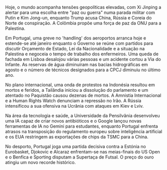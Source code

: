 Hoje, o mundo acompanha tensões geopolíticas elevadas, com Xi Jinping a alertar para uma escolha entre "paz ou guerra" numa parada militar com Putin e Kim Jong-un, enquanto Trump acusa China, Rússia e Coreia do Norte de conspiração. A Colômbia propõe uma força de paz da ONU para a Palestina.

Em Portugal, uma greve no 'handling' dos aeroportos arranca hoje e estende-se até janeiro enquanto o Governo se reúne com partidos para discutir Orçamento de Estado, Lei da Nacionalidade e a situação na Palestina e negoceia o tempo de trabalho dos enfermeiros. Uma queda de fachada em Lisboa desalojou várias pessoas e um acidente cortou a Via do Infante. As reservas de água diminuíram nas bacias hidrográficas em agosto e o número de técnicos designados para a CPCJ diminuiu no último ano.

No plano internacional, uma onda de protestos na Indonésia resultou em mortos e feridos, a Tailândia iniciou a dissolução do parlamento e um atentado no Paquistão causou dezenas de mortos. A Amnistia Internacional e a Human Rights Watch denunciam a repressão no Irão. A Rússia intensificou a sua ofensiva na Ucrânia com ataques em Kiev e Lviv.

Na área da tecnologia e saúde, a Universidade da Pensilvânia desenvolveu uma IA capaz de criar novos antibióticos e o Google lançou novas ferramentas de IA no Gemini para estudantes, enquanto Portugal enfrenta atrasos na transposição do regulamento europeu sobre inteligência artificial e os EUA restringem as exportações de chips da TSMC para a China.

No desporto, Portugal joga uma partida decisiva contra a Estónia no Eurobasket, Djokovic e Alcaraz enfrentam-se nas meias-finais do US Open e o Benfica e Sporting disputam a Supertaça de Futsal. O preço do ouro atingiu um novo recorde histórico.